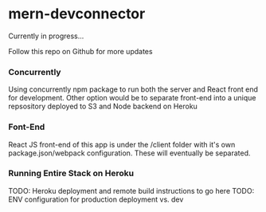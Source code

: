 # mern-devconnector

Currently in progress...

Follow this repo on Github for more updates

### Concurrently

Using concurrently npm package to run both the server and React front end for development. Other option would be to separate front-end into a unique repsository deployed to S3 and Node backend on Heroku

### Font-End
React JS front-end of this app is under the /client folder with it's own package.json/webpack configuration. These will eventually be separated.

### Running Entire Stack on Heroku

TODO: Heroku deployment and remote build instructions to go here
TODO: ENV configuration for production deployment vs. dev